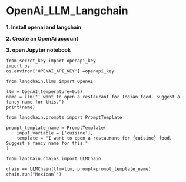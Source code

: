 # OpenAi_LLM_Langchain

**1. Install openai and langchain**

**2. Create an OpenAi account**

**3. open Jupyter notebook**
```
from secret_key import openapi_key
import os
os.environ['OPENAI_API_KEY'] =openapi_key
```
```
from langchain.llms import OpenAI

llm = OpenAI(temperature=0.6)
name = llm("I want to open a restaurant for Indian food. Suggest a fancy name for this.")
print(name)
```

```
from langchain.prompts import PromptTemplate

prompt_template_name = PromptTemplate(
    input_variable = ['cuisine'],
    template = "I want to open a restaurant for {cuisine} food. Suggest a fancy name for this."
)
```
```
from lanchain.chains import LLMChain

chain == LLMChain(llm=llm, prompt=prompt_template_name)
chain.run("Mexican`")
```
